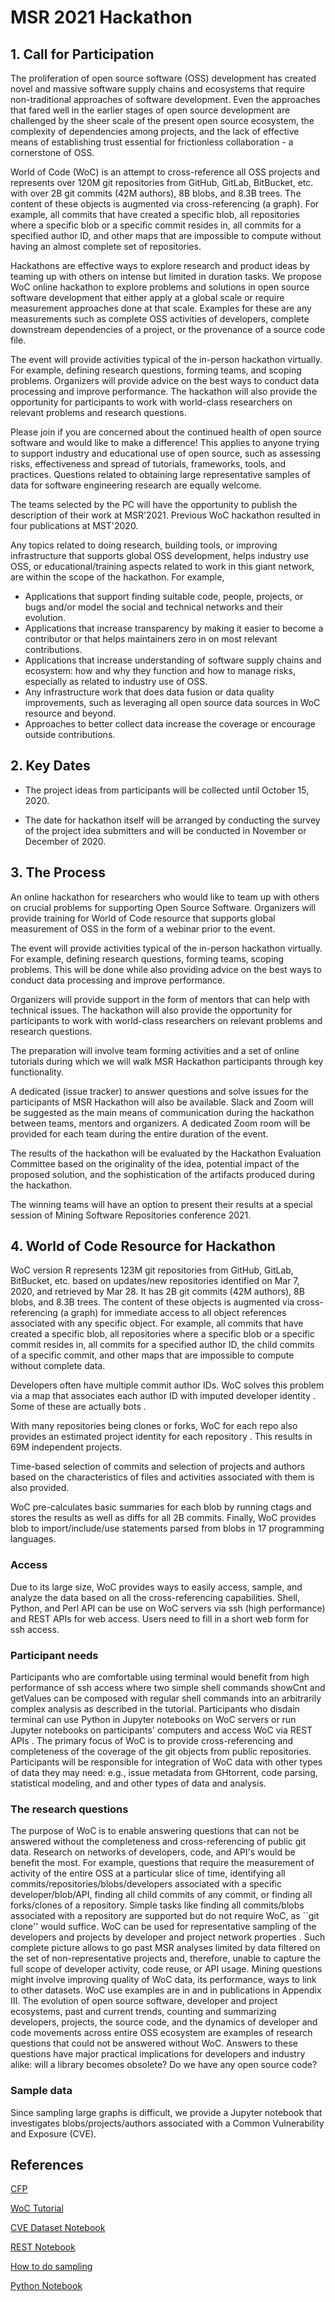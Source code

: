 # MSR 2021 Hackathon

## 1. Call for Participation

The proliferation of open source software (OSS) development has
created novel and massive software supply chains and ecosystems that
require non-traditional approaches of software development. Even the
approaches that fared well in the earlier stages of open source
development are challenged by the sheer scale of the present open
source ecosystem, the complexity of dependencies among projects, and
the lack of effective means of establishing trust essential for
frictionless collaboration - a cornerstone of OSS.

World of Code (WoC) is an attempt to cross-reference all OSS
projects and represents over 120M git repositories from GitHub, GitLab,
BitBucket, etc. with over 2B git commits (42M authors), 8B
blobs, and 8.3B trees. The content of these objects is augmented via
cross-referencing (a graph). For example, all commits that have
created a specific blob, all repositories where a specific blob or a
specific commit resides in, all commits for a specified author ID,
and other maps that are impossible to compute without having an
almost complete set of repositories.

Hackathons are effective ways to explore research and product ideas
by teaming up with others on intense but limited in duration
tasks. We propose WoC online hackathon to explore problems and
solutions in open source software development that either apply at a
global scale or require measurement approaches done at that
scale. Examples for these are any measurements such as complete OSS
activities of developers, complete downstream dependencies of a
project, or the provenance of a source code file.

The event will provide activities typical of the in-person hackathon
virtually. For example, defining research questions, forming teams,
and scoping problems. Organizers will provide advice on
the best ways to conduct data processing and improve performance.
The hackathon will also provide the opportunity for participants to
work with world-class researchers on relevant problems and research
questions.

Please join if you are concerned about the continued health of open
source software and would like to make a difference! This applies to
anyone trying to support industry and educational use of open
source, such as assessing risks, effectiveness and spread of
tutorials, frameworks, tools, and practices. Questions related to
obtaining large representative samples of data for software
engineering research are equally welcome.

The teams selected by the PC will have the opportunity to publish
the description of their work at MSR'2021. Previous WoC hackathon
resulted in four publications at MST'2020.

Any topics related to doing research, building tools, or improving
infrastructure that supports global OSS development, helps industry
use OSS, or educational/training aspects related to work in this
giant network, are within the scope of the hackathon. For example,
- Applications that support finding suitable code, people, projects,
or bugs and/or model the social and technical networks and their
evolution.
- Applications that increase transparency by making it easier to
become a contributor or that helps maintainers zero in on most
relevant contributions.
- Applications that increase understanding of software supply chains
and ecosystem: how and why they function and how to manage risks,
especially as related to industry use of OSS.
- Any infrastructure work that does data fusion or data quality
improvements, such as leveraging all open source data sources in WoC
resource and beyond.
- Approaches to better collect data increase the coverage or encourage
outside contributions.


## 2. Key Dates

* The project ideas from participants will be collected until
  October 15, 2020.

* The date for hackathon itself will be arranged by conducting the
  survey of the project idea submitters and will be conducted in
  November or December of 2020.

## 3. The Process

An online hackathon for researchers who would like to team up with
others on crucial problems for supporting Open Source
Software. Organizers will provide training for World of Code
resource that supports global measurement of OSS in the form of a
webinar prior to the event.

The event will provide activities typical of the in-person hackathon
virtually. For example, defining research questions, forming teams,
scoping problems. This will be done while also providing advice on
the best ways to conduct data processing and improve performance.

Organizers will provide support in the form of mentors that can help
with technical issues. The hackathon will also provide the
opportunity for participants to work with world-class researchers on
relevant problems and research questions.

The preparation will involve team forming activities and a set of
online tutorials during which we will walk MSR Hackathon
participants through key functionality.
 
A dedicated (issue tracker) to answer questions and solve issues for
the participants of MSR Hackathon will also be available.  Slack and
Zoom will be suggested as the main means of communication during the
hackathon between teams, mentors and organizers.  A dedicated Zoom
room will be provided for each team during the entire duration of
the event.

The results of the hackathon will be evaluated by the Hackathon
Evaluation Committee based on the originality of the idea, potential
impact of the proposed solution, and the sophistication of the
artifacts produced during the hackathon.

The winning teams will have an option to present their results at a
special session of Mining Software Repositories conference 2021.

## 4. World of Code Resource for Hackathon

WoC version R represents 123M git repositories from GitHub, GitLab,
BitBucket, etc. based on updates/new repositories identified on Mar
7, 2020, and retrieved by Mar 28.  It has 2B git commits (42M
authors), 8B blobs, and 8.3B trees. The content of these objects is
augmented via cross-referencing (a graph) for immediate access to
all object references associated with any specific object. For
example, all commits that have created a specific blob, all
repositories where a specific blob or a specific commit resides in,
all commits for a specified author ID, the child commits of a
specific commit, and other maps that are impossible to compute
without complete data.

Developers often have multiple commit author IDs. WoC solves this
problem via a map that associates each author ID with imputed
developer identity . Some of these are actually bots .

With many repositories being clones or forks, WoC for each repo also
provides an estimated project identity for each repository . This
results in 69M independent projects.

Time-based selection of commits and selection of projects and
authors based on the characteristics of files and activities
associated with them is also provided.

WoC pre-calculates basic summaries for each blob by running ctags
and stores the results as well as diffs for all 2B commits.
Finally, WoC provides blob to import/include/use statements parsed
from blobs in 17 programming languages.

### Access

Due to its large size, WoC provides ways to easily access, sample,
and analyze the data based on all the cross-referencing
capabilities. Shell, Python, and Perl API can be use on WoC servers
via ssh (high performance) and REST APIs for web access.  Users need
to fill in a short web form for ssh access.

### Participant needs                        

Participants who are comfortable using terminal would benefit from
high performance of ssh access where two simple shell commands
showCnt and getValues can be composed with regular shell commands
into an arbitrarily complex analysis as described in the
tutorial. Participants who disdain terminal can use Python in
Jupyter notebooks on WoC servers or run Jupyter notebooks on
participants' computers and access WoC via REST APIs .  The primary
focus of WoC is to provide cross-referencing and completeness of the
coverage of the git objects from public repositories. Participants
will be responsible for integration of WoC data with other types of
data they may need: e.g., issue metadata from GHtorrent, code
parsing, statistical modeling, and and other types of data and
analysis.

### The research questions

The purpose of WoC is to enable answering questions that can not be
answered without the completeness and cross-referencing of public
git data. Research on networks of developers, code, and API's would
be benefit the most. For example, questions that require the
measurement of activity of the entire OSS at a particular slice of
time, identifying all commits/repositories/blobs/developers
associated with a specific developer/blob/API, finding all child
commits of any commit, or finding all forks/clones of a
repository. Simple tasks like finding all commits/blobs associated
with a repository are supported but do not require WoC, as ``git
clone'' would suffice. WoC can be used for representative sampling
of the developers and projects by developer and project network
properties .  Such complete picture allows to go past MSR analyses
limited by data filtered on the set of non-representative projects
and, therefore, unable to capture the full scope of developer
activity, code reuse, or API usage.  Mining questions might involve
improving quality of WoC data, its performance, ways to link to
other datasets. WoC use examples are in and in publications in
Appendix III.  The evolution of open source software, developer and
project ecosystems, past and current trends, counting and
summarizing developers, projects, the source code, and the dynamics
of developer and code movements across entire OSS ecosystem are
examples of research questions that could not be answered without
WoC. Answers to these questions have major practical implications
for developers and industry alike: will a library becomes obsolete?
Do we have any open source code?

### Sample data

Since sampling large graphs is difficult, we provide a
Jupyter notebook that investigates blobs/projects/authors associated
with a Common Vulnerability and Exposure (CVE).


## References

[CFP](https://github.com/woc-hack/msr-hackathon/blob/master/MSR-Hack-CFP.pdf)

[WoC Tutorial](https://github.com/woc-hack/tutorial/blob/master/README.md)

[CVE Dataset Notebook](https://github.com/woc-hack/msr-hackathon/blob/master/CVEJupyter.ipynb)

[REST Notebook](https://github.com/woc-hack/msr-hackathon/blob/master/RESTJupyter.ipynb)

[How to do sampling](https://github.com/woc-hack/msr-hackathon/blob/master/sampling-resource.md)

[Python Notebook](https://github.com/woc-hack/msr-hackathon/blob/master/PYJupyter.ipynb)

